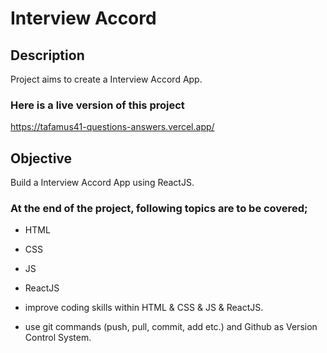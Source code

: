# Interview Accord

## Description

Project aims to create a Interview Accord App.

### Here is a live version of this project

https://tafamus41-questions-answers.vercel.app/

## Objective

Build a Interview Accord App using ReactJS.

### At the end of the project, following topics are to be covered;

- HTML

- CSS

- JS

- ReactJS

- improve coding skills within HTML & CSS & JS & ReactJS.

- use git commands (push, pull, commit, add etc.) and Github as Version Control System.

